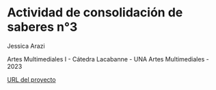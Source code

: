 # Actividad de consolidación de saberes n°3

Jessica Arazi

Artes Multimediales I - Cátedra Lacabanne - UNA Artes Multimediales - 2023

[URL del proyecto](https://editor.p5js.org/jarazi/sketches/-j4jKOLf3)
